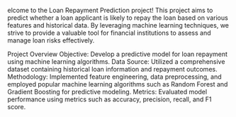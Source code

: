elcome to the Loan Repayment Prediction project! 
This project aims to predict whether a loan applicant is likely to repay the loan based on various features and historical data. By leveraging machine learning techniques, we strive to provide a valuable tool for financial institutions to assess and manage loan risks effectively.

Project Overview
Objective: Develop a predictive model for loan repayment using machine learning algorithms.
Data Source: Utilized a comprehensive dataset containing historical loan information and repayment outcomes.
Methodology: Implemented feature engineering, data preprocessing, and employed popular machine learning algorithms such as Random Forest and Gradient Boosting for predictive modeling.
Metrics: Evaluated model performance using metrics such as accuracy, precision, recall, and F1 score.
